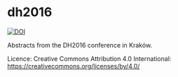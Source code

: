 # dh2016

<a href="https://doi.org/10.5281/zenodo.1314769"><img src="https://zenodo.org/badge/DOI/10.5281/zenodo.1314769.svg" alt="DOI"></a>

Abstracts from the DH2016 conference in Kraków.

Licence: Creative Commons Attribution 4.0 International: https://creativecommons.org/licenses/by/4.0/
